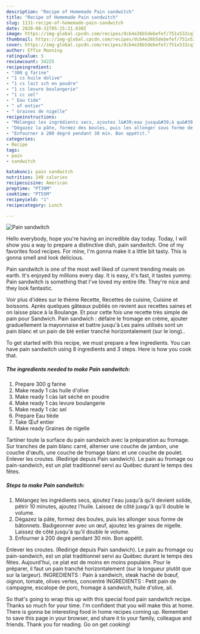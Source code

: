 ```yaml
---
description: "Recipe of Homemade Pain sandwitch"
title: "Recipe of Homemade Pain sandwitch"
slug: 1131-recipe-of-homemade-pain-sandwitch
date: 2020-08-31T05:15:21.630Z
image: https://img-global.cpcdn.com/recipes/dcb4e26b5debefef/751x532cq70/pain-sandwitch-photo-principale-de-la-recette.jpg
thumbnail: https://img-global.cpcdn.com/recipes/dcb4e26b5debefef/751x532cq70/pain-sandwitch-photo-principale-de-la-recette.jpg
cover: https://img-global.cpcdn.com/recipes/dcb4e26b5debefef/751x532cq70/pain-sandwitch-photo-principale-de-la-recette.jpg
author: Effie Manning
ratingvalue: 5
reviewcount: 34225
recipeingredient:
- "300 g farine"
- "1 cs huile dolive"
- "1 cs lait sch en poudre"
- "1 cs levure boulangerie"
- "1 cc sel"
- " Eau tide"
- " uf entier"
- " Graines de nigelle"
recipeinstructions:
- "Mélangez les ingrédients secs, ajoutez l&#39;eau jusqu&#39;à qu&#39;il devient solide, pétrir 10 minutes, ajoutez l&#39;huile. Laissez de côté jusqu&#39;à qu&#39;il double le volume."
- "Dégazez la pâte, formez des boules, puis les allonger sous forme de bâtonnets. Badigeonner avec un œuf, ajoutez les graines de nigelle. Laissez de côté jusqu&#39;à qu&#39;il double le volume."
- "Enfourner à 200 degré pendant 30 min. Bon appétit."
categories:
- Recipe
tags:
- pain
- sandwitch

katakunci: pain sandwitch 
nutrition: 249 calories
recipecuisine: American
preptime: "PT30M"
cooktime: "PT55M"
recipeyield: "1"
recipecategory: Lunch

---
```



![Pain sandwitch](https://img-global.cpcdn.com/recipes/dcb4e26b5debefef/751x532cq70/pain-sandwitch-photo-principale-de-la-recette.jpg)

Hello everybody, hope you're having an incredible day today. Today, I will show you a way to prepare a distinctive dish, pain sandwitch. One of my favorites food recipes. For mine, I'm gonna make it a little bit tasty. This is gonna smell and look delicious.

Pain sandwitch is one of the most well liked of current trending meals on earth. It's enjoyed by millions every day. It is easy, it's fast, it tastes yummy. Pain sandwitch is something that I've loved my entire life. They're nice and they look fantastic.

Voir plus d&#39;idées sur le thème Recette, Recettes de cuisine, Cuisine et boissons. Après quelques gâteaux publiés on revient aux recettes saines et on laisse place à la Boulange. Et pour cette fois une recette très simple de pain pour Sandwich. Pain sandwich : défaire le fromage en crème, ajouter graduellement la mayonnaise et battre jusqu&#39;à Les pains utilisés sont un pain blanc et un pain de blé entier tranché horizontalement (sur le long)..


To get started with this recipe, we must prepare a few ingredients. You can have pain sandwitch using 8 ingredients and 3 steps. Here is how you cook that.

<!--inarticleads1-->

##### The ingredients needed to make Pain sandwitch:

1. Prepare 300 g farine
1. Make ready 1 càs huile d&#39;olive
1. Make ready 1 càs lait séché en poudre
1. Make ready 1 càs levure boulangerie
1. Make ready 1 càc sel
1. Prepare  Eau tiède
1. Take  Œuf entier
1. Make ready  Graines de nigelle


Tartiner toute la surface du pain sandwich avec la préparation au fromage. Sur tranches de pain blanc carré, alterner une couche de jambon, une couche d&#39;œufs, une couche de fromage blanc et une couche de poulet. Enlever les croutes. (Redirigé depuis Pain sandwich). Le pain au fromage ou pain-sandwich, est un plat traditionnel servi au Québec durant le temps des fêtes. 

<!--inarticleads2-->

##### Steps to make Pain sandwitch:

1. Mélangez les ingrédients secs, ajoutez l&#39;eau jusqu&#39;à qu&#39;il devient solide, pétrir 10 minutes, ajoutez l&#39;huile. Laissez de côté jusqu&#39;à qu&#39;il double le volume.
1. Dégazez la pâte, formez des boules, puis les allonger sous forme de bâtonnets. Badigeonner avec un œuf, ajoutez les graines de nigelle. Laissez de côté jusqu&#39;à qu&#39;il double le volume.
1. Enfourner à 200 degré pendant 30 min. Bon appétit.


Enlever les croutes. (Redirigé depuis Pain sandwich). Le pain au fromage ou pain-sandwich, est un plat traditionnel servi au Québec durant le temps des fêtes. Aujourd&#39;hui, ce plat est de moins en moins populaire. Pour le préparer, il faut un pain tranché horizontalement (sur la longueur plutôt que sur la largeur). INGREDIENTS : Pain à sandwich, steak haché de bœuf, oignon, tomate, olives vertes, concentré INGREDIENTS : Petit pain de campagne, escalope de porc, fromage à sandwich, huile d&#39;olive, ail. 

So that's going to wrap this up with this special food pain sandwitch recipe. Thanks so much for your time. I'm confident that you will make this at home. There is gonna be interesting food in home recipes coming up. Remember to save this page in your browser, and share it to your family, colleague and friends. Thank you for reading. Go on get cooking!
